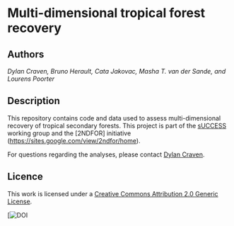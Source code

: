 # Multi-dimensional tropical forest recovery  

## Authors
*Dylan Craven, Bruno Herault, Cata Jakovac, Masha T. van der Sande, and Lourens Poorter*    

## Description  

This repository contains code and data used to assess multi-dimensional recovery of tropical secondary forests. This project is part of the [sUCCESS](https://www.idiv.de/de/sdiv/arbeitsgruppen/pool-of-working-groups/success.html) working group and the [2NDFOR] initiative (https://sites.google.com/view/2ndfor/home). 

For questions regarding the analyses, please contact [Dylan Craven](mailto:dylan.craven@aya.yale.edu).

## Licence  
 
This work is licensed under a [Creative Commons Attribution 2.0 Generic License](https://creativecommons.org/licenses/by/2.0/).

[![DOI]()